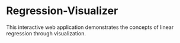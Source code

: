 # Regression-Visualizer

This interactive web application demonstrates the concepts of linear regression through visualization.
